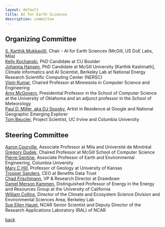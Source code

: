```yaml
---
layout: default
title: AI for Earth Sciences
description: committee
---
```


## Organizing Committee

[S. Karthik Mukkavilli](https://www.linkedin.com/in/karthikmukkavilli/), Chair - AI for Earth Sciences (McGill, US DoE Labs, Mila)   
[Kelly Kochanski](https://www.kochanski.org/kelly/), PhD Candidate at CU Boulder  
[Johanna Hansen](https://johannah.github.io/), PhD Candidate at McGill University 
[Karthik Kashinath], Climate informatics and AI Scientist, Berkeley Lab at National Energy Research Scientific Computing Center (NERSC)  
[Vipin Kumar](https://www-users.cs.umn.edu/~kumar001/), Chaired Professor at Minnesota in Computer Science and Engineering    
[Amy McGovern](http://www.mcgovern-fagg.org/amy/), Presidential Professor in the School of Computer Science at the University of Oklahoma and an adjunct professor in the School of Meteorology  
[Paul D. Miller, aka DJ Spooky](http://djspooky.com/),  Artist in Residence at Google and National Geographic Emerging Explorer  
[Tom Beucler](http://tbeucler.scripts.mit.edu/tbeucler/), Project Scientist, UC Irvine and Columbia University

## Steering Committee
[Aaron Courville](https://mila.quebec/en/person/aaron-courville/), Associate Professor at Mila and Université de Montréal  
[Gregory Dudek](http://www.cim.mcgill.ca/~dudek/), Chaired Professor at McGill School of Computer Science       
[Pierre Gentine](https://eee.columbia.edu/faculty/pierre-gentine), Associate Professor of Earth and Environmental Engineering, Columbia University    
[Mary C Hill](https://geo.ku.edu/hill-mary-c), Professor of Geology at University of Kansas    
[Trooper Sanders](https://twitter.com/troopersanders?lang=en), CEO at Benefits Data Trust     
[Chad Frischmann](https://www.drawdown.org/staff/chad-frischmann), VP & Research Director at Drawdown    
[Daniel Merson Kammen](https://en.wikipedia.org/wiki/Daniel_Kammen), Distinguished Professor of Energy in the Energy and Resources Group at the University of California  
[William Collins](https://eps.berkeley.edu/people/william-collins), Director of the Climate and Ecosystem Science Division and Environmental Sciences Area, Berkeley Lab  
[Sue Ellen Haupt](https://staff.ucar.edu/users/haupt), NCAR Senior Scientist and Deputy Director of the Research Applications Laboratory (RAL) of NCAR  


[back](./)
